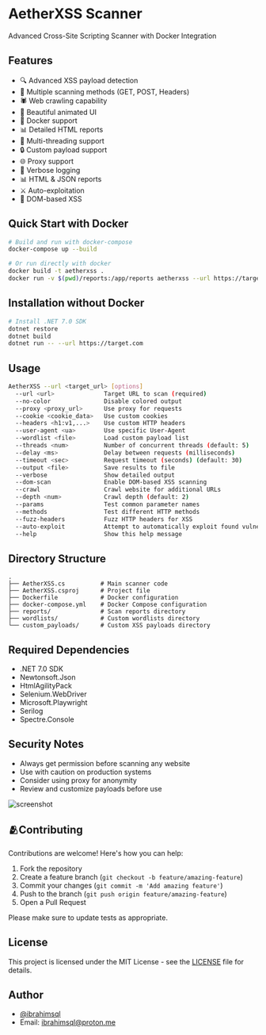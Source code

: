 # AetherXSS Scanner

Advanced Cross-Site Scripting Scanner with Docker Integration

## Features

- 🔍 Advanced XSS payload detection
- 🎯 Multiple scanning methods (GET, POST, Headers)
- 🕷️ Web crawling capability
- 🎨 Beautiful animated UI
- 🐳 Docker support
- 📊 Detailed HTML reports
- 🚀 Multi-threading support
- 🔒 Custom payload support
- 🌐 Proxy support
- 📝 Verbose logging
- 📊 HTML & JSON reports
- ⚔️ Auto-exploitation
- 🧪 DOM-based XSS


## Quick Start with Docker

```bash
# Build and run with docker-compose
docker-compose up --build

# Or run directly with docker
docker build -t aetherxss .
docker run -v $(pwd)/reports:/app/reports aetherxss --url https://target.com
```

## Installation without Docker

```bash
# Install .NET 7.0 SDK
dotnet restore
dotnet build
dotnet run -- --url https://target.com
```

## Usage

```bash
AetherXSS --url <target_url> [options]
  --url <url>              Target URL to scan (required)
  --no-color               Disable colored output
  --proxy <proxy_url>      Use proxy for requests
  --cookie <cookie_data>   Use custom cookies
  --headers <h1:v1,...>    Use custom HTTP headers
  --user-agent <ua>        Use specific User-Agent
  --wordlist <file>        Load custom payload list
  --threads <num>          Number of concurrent threads (default: 5)
  --delay <ms>             Delay between requests (milliseconds)
  --timeout <sec>          Request timeout (seconds) (default: 30)
  --output <file>          Save results to file
  --verbose                Show detailed output
  --dom-scan               Enable DOM-based XSS scanning
  --crawl                  Crawl website for additional URLs
  --depth <num>            Crawl depth (default: 2)
  --params                 Test common parameter names
  --methods                Test different HTTP methods
  --fuzz-headers           Fuzz HTTP headers for XSS
  --auto-exploit           Attempt to automatically exploit found vulnerabilities
  --help                   Show this help message
```

## Directory Structure

```
.
├── AetherXSS.cs          # Main scanner code
├── AetherXSS.csproj      # Project file
├── Dockerfile            # Docker configuration
├── docker-compose.yml    # Docker Compose configuration
├── reports/              # Scan reports directory
├── wordlists/            # Custom wordlists directory
└── custom_payloads/      # Custom XSS payloads directory
```

## Required Dependencies

- .NET 7.0 SDK
- Newtonsoft.Json
- HtmlAgilityPack
- Selenium.WebDriver
- Microsoft.Playwright
- Serilog
- Spectre.Console

## Security Notes

- Always get permission before scanning any website
- Use with caution on production systems
- Consider using proxy for anonymity
- Review and customize payloads before use



![screenshot](https://github.com/user-attachments/assets/5d8b7009-f72e-4a98-b2a3-047fbf3eedc5)


## 🫂Contributing

Contributions are welcome! Here's how you can help:

1. Fork the repository
2. Create a feature branch (`git checkout -b feature/amazing-feature`)
3. Commit your changes (`git commit -m 'Add amazing feature'`)
4. Push to the branch (`git push origin feature/amazing-feature`)
5. Open a Pull Request

Please make sure to update tests as appropriate.


## License

This project is licensed under the MIT License - see the [LICENSE](LICENSE) file for details.

## Author

- [@ibrahimsql](https://github.com/ibrahimsql)
- Email: ibrahimsql@proton.me

